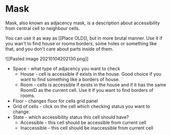 # Mask
Mask, also known as adjacency mask, is a description about accessibility from central cell to neighbour cells.

You can use it as way as [[Place OLD]], but in more brutal manner. Use it if you wan't to find house or rooms borders, some holes or something like that, and you don't care about parts inside of them. 

![[Pasted image 20210104202130.png]]

- Space - what type of adjacency you want to check
	- House - cell is accessible if exists in the house. Good choice if you want to find something like a borders of house.
	- Room - cells is accessible if exists in the house and if it has the same RoomID as the current cell. Use it if you want to find borders of rooms.
- Floor - changes floor for cells grid panel
- Grid of cells - click on the cell which checking status you want to change.
- State - which accessibility status this cell should have?
	- Accessible - this cell should be accessible from current cell
	- Inaccessible - this cell should be inaccessible from current cell

